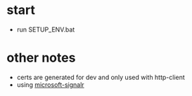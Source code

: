 # start
- run SETUP_ENV.bat
# other notes
- certs are generated for dev and only used with http-client
- using [microsoft-signalr](https://www.npmjs.com/package/@microsoft/signalr)